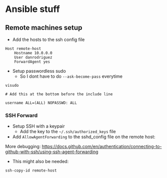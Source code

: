 # Ansible stuff

## Remote machines setup

- Add the hosts to the ssh config file

```
Host remote-host
    Hostname 10.0.0.0
    User danrodriguez
    ForwardAgent yes
```

- Setup passwordless sudo
  - So I dont have to do `--ask-become-pass` everytime

```
visudo

# Add this at the bottom before the include line

username ALL=(ALL) NOPASSWD: ALL
```

### SSH Forward

- Setup SSH with a keypair
  - Add the key to the `~/.ssh/authorized_keys` file
- Add `AllowAgentForwarding` to the sshd_config file on the remote host:

More debugging: https://docs.github.com/en/authentication/connecting-to-github-with-ssh/using-ssh-agent-forwarding

- This might also be needed:

```
ssh-copy-id remote-host
```

